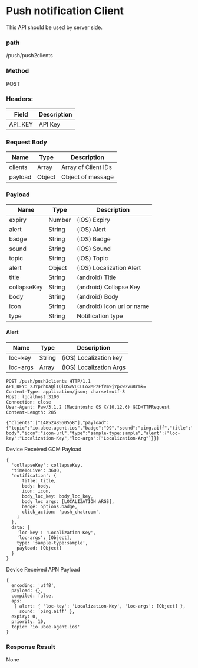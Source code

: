 # Push notification Client
This API should be used by server side.

### path
/push/push2clients

### Method
POST

### Headers:

| Field         | Description  |
| ------------- | ------------ |
| API_KEY       | API    Key   |

### Request Body

| Name        | Type   | Description  |
| ----------- | ------ | ------------ |
| clients     | Array  | Array of Client IDs |
| payload     | Object | Object of message |

### Payload
| Name        | Type   | Description  |
| ----------- | ------ | ------------ |
| expiry      | Number | (iOS) Expiry |
| alert       | String | (iOS) Alert  |
| badge       | String | (iOS) Badge  |
| sound       | String | (iOS) Sound  |
| topic       | String | (iOS) Topic  |
| alert       | Object | (iOS) Localization Alert  |
| title       | String | (android) Title |
| collapseKey | String | (android) Collapse Key |
| body        | String | (android) Body |
| icon        | String | (android) Icon url or name |
| type        | String | Notification type |

#### Alert
| Name        | Type   | Description  |
| ----------- | ------ | ------------ |
| loc-key     | String | (iOS) Localization key |
| loc-args    | Array  | (iOS) Localization Args  |


```
POST /push/push2clients HTTP/1.1
API_KEY: 2JYpYhDaQlIQlDSvVLCLLo2MPzFfVm9jYpxw2vuBrmk=
Content-Type: application/json; charset=utf-8
Host: localhost:3100
Connection: close
User-Agent: Paw/3.1.2 (Macintosh; OS X/10.12.6) GCDHTTPRequest
Content-Length: 285

{"clients":["1485248560558"],"payload":{"topic":"io.ubee.agent.ios","badge":"99","sound":"ping.aiff","title":"Title","collapseKey":"collapseKey","body":"message body","icon":"icon-url","type":"sample-type:sample","alert":{"loc-key":"Localization-Key","loc-args":["Localization-Arg"]}}}
```

Device Received GCM Payload
```
{
  'collapseKey': collapseKey,
  'timeToLive': 3600,
  'notification': {
      title: title,
      body: body,
      icon: icon,
      body_loc_key: body_loc_key,
      body_loc_args: [LOCALIZATION ARGS],
      badge: options.badge,
      click_action: 'push_chatroom',
    }
  },
  data: {
    'loc-key': 'Localization-Key',
    'loc-args': [Object],
    type: 'sample-type:sample',
    payload: [Object] 
  }
}
```

Device Received APN Payload
```
{
  encoding: 'utf8',
  payload: {},
  compiled: false,
  aps: 
   { alert: { 'loc-key': 'Localization-Key', 'loc-args': [Object] },
     sound: 'ping.aiff' },
  expiry: 0,
  priority: 10,
  topic: 'io.ubee.agent.ios'
}
```

### Response Result
None
